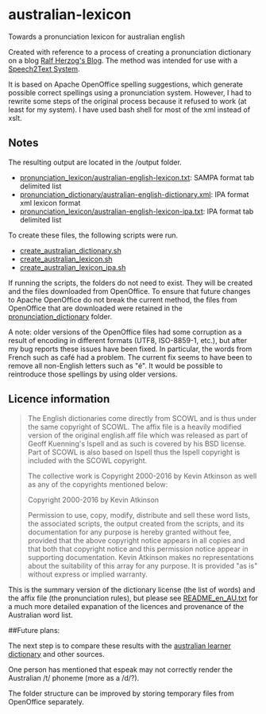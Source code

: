 # australian-lexicon
Towards a pronunciation lexicon for australian english

Created with reference to a process of creating a pronunciation dictionary on a blog [Ralf Herzog's Blog](https://web.archive.org/web/20170331061851/http://spirit.blau.in/simon/speech-model/). The method was intended for use with a [Speech2Text System](https://web.archive.org/web/20170331114405/http://sourceforge.net/projects/speech2text/).

It is based on Apache OpenOffice spelling suggestions, which generate possible correct spellings using a pronunciation system.  However, I had to rewrite some steps of the original process because it refused to work (at least for my system).  I have used bash shell for most of the xml instead of xslt.

## Notes

The resulting output are located in the /output folder. 
- [pronunciation_lexicon/australian-english-lexicon.txt](australian-english-lexicon.txt): SAMPA format tab delimited list
- [pronunciation_dictionary/australian-english-dictionary.xml](australian-english-dictionary.xml): IPA format xml lexicon format
- [pronunciation_lexicon/australian-english-lexicon-ipa.txt](australian-english-lexicon-ipa.txt): IPA format tab delimited list

To create these files, the following scripts were run.
- [create_australian_dictionary.sh](create_australian_dictionary.sh) 
- [create_australian_lexicon.sh](create_australian_lexicon.sh)
- [create_australian_lexicon_ipa.sh](create_australian_lexicon_ipa.sh)

If running the scripts, the folders do not need to exist.  They will be created and the files downloaded from OpenOffice.  To ensure that future changes to Apache OpenOffice do not break the current method, the files from OpenOffice that are downloaded were retained in the [pronunciation_dictionary](pronunciation_dictionary) folder.

A note: older versions of the OpenOffice files had some corruption as a result of encoding in different formats (UTF8, ISO-8859-1, etc.), but after my bug reports these issues have been fixed.  In particular, the words from French such as café had a problem. The current fix seems to have been to remove all non-English letters such as "é".  It would be possible to reintroduce those spellings by using older versions.

## Licence information

> The English dictionaries come directly from SCOWL 
> and is thus under the same copyright of SCOWL.  The affix file is
> a heavily modified version of the original english.aff file which was
> released as part of Geoff Kuenning's Ispell and as such is covered by
> his BSD license.  Part of SCOWL is also based on Ispell thus the
> Ispell copyright is included with the SCOWL copyright.
>
> The collective work is Copyright 2000-2016 by Kevin Atkinson as well
as any of the copyrights mentioned below:
>
>  Copyright 2000-2016 by Kevin Atkinson
>
>  Permission to use, copy, modify, distribute and sell these word
>  lists, the associated scripts, the output created from the scripts,
>  and its documentation for any purpose is hereby granted without fee,
>  provided that the above copyright notice appears in all copies and
>  that both that copyright notice and this permission notice appear in
>  supporting documentation. Kevin Atkinson makes no representations
>  about the suitability of this array for any purpose. It is provided
>  "as is" without express or implied warranty.

This is the summary version of the dictionary license (the list of words) and the affix file (the pronunciation rules), but please see [README_en_AU.txt](README_en_AU.txt) for a much more detailed expanation of the licences and provenance of the Australian word list.

##Future plans:

The next step is to compare these results with the [australian learner dictionary](https://github.com/stevecassidy/ald) and other sources.  

One person has mentioned that espeak may not correctly render the Australian /t/ phoneme (more as a /d/?).

The folder structure can be improved by storing temporary files from OpenOffice separately.

